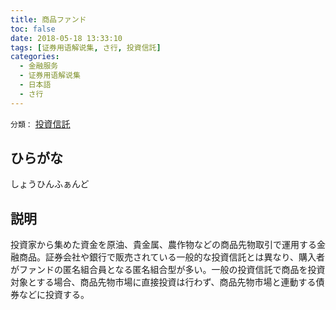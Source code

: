 ```yaml
---
title: 商品ファンド
toc: false
date: 2018-05-18 13:33:10
tags: [证券用语解说集, さ行, 投資信託]
categories:
  - 金融服务
  - 证券用语解说集
  - 日本語
  - さ行
---
```


`分類：` [投資信託](/tags/投資信託/)

## ひらがな

しょうひんふぁんど

## 説明

投資家から集めた資金を原油、貴金属、農作物などの商品先物取引で運用する金融商品。証券会社や銀行で販売されている一般的な投資信託とは異なり、購入者がファンドの匿名組合員となる匿名組合型が多い。一般の投資信託で商品を投資対象とする場合、商品先物市場に直接投資は行わず、商品先物市場と連動する債券などに投資する。
